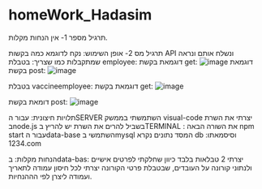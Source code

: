 # homeWork_Hadasim

תרגיל מספר 1-
אין הנחות מקלות.

תרגיל מס 2-
אופן השימוש:
נקח לדוגמא כמה בקשות API  ונשלח אותם ונראה שמתקבלות כמו שצריך:
בטבלת employee:
דוגמאת בקשת get:
![image](https://github.com/Tamar6465/homeWork_Hadasim/assets/91901425/cd47245c-0384-4276-bd61-899f244d4d71)
דוגמאת בקשת post:
![image](https://github.com/Tamar6465/homeWork_Hadasim/assets/91901425/6ad268b3-ef33-4adb-87d9-57c5db99de07)

בטבלת vaccineemployee:
דוגמאת בקשת get:
![image](https://github.com/Tamar6465/homeWork_Hadasim/assets/91901425/9467d388-4aec-41ac-9829-4b5bdda517a7)

דומאת בקשת post:
![image](https://github.com/Tamar6465/homeWork_Hadasim/assets/91901425/a1792509-af86-4dbe-81f7-164ff3842d55)

תלויות חיצונית:
עבור הSERVER השתמשתי בממשק visual-code
יצרתי את השרת בnode.js 
בשביל להרים את השרת יש להריץ בTERMINAL : את השורה הבאה npm start 
עבור הdata-base השתמשי בmysql 
המסד נתונים נקרא db  וסיסמאתו: 1234.com

הנחות מקלות:
בdata-bas:
יצרתי 2 טבלאות בלבד כיוון שחלקתי לפרטים אישיים ולנתוני קורונה על העובדים, שבטבלת פרטי הקורונה יצרתי לכל חיסון עמודה לתאריך ועמודה ליצרן לפי הההנחיות.

